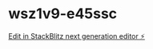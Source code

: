 # wsz1v9-e45ssc

[Edit in StackBlitz next generation editor ⚡️](https://stackblitz.com/~/github.com/hieuby1801/wsz1v9-e45ssc)